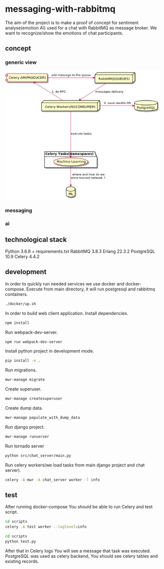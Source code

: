 # messaging-with-rabbitmq
The aim of the project is to make a proof of concept for sentiment analyse(emotion AI) 
used for a chat with RabbitMQ as message broker. We want to recognize/show the emotions
of chat participants.

## concept

### generic view
![image flow](docs/flow.png)

### messaging

### ai


## technological stack
Python 3.6.8 + requirements.txt
RabbitMQ 3.8.3 Erlang 22.3.2
PostgreSQL 10.9
Celery 4.4.2


## development
In order to quickly run needed services we use docker and docker-compose.
Execute from main directory, it will run postgresql and rabbitmq containers.
```bash
./docker/up.sh
```

In order to build web client application.
Install dependencies.
```bash
npm install
```
Run webpack-dev-server.
```bash
npm run webpack-dev-server
```
Install python project in development mode.
```bash
pip install -e .
```
Run migrations.
```bash
mwr-manage migrate
```
Create superuser.
```bash
mwr-manage createsuperuser
```
Create dump data.
```bash
mwr-manage populate_with_dump_data
```
Run django project.
```bash
mwr-manage runserver
```

Run tornado server
```bash
python src/chat_server/main.py
```

Run celery workers(we load tasks from main django project and chat server).
```bash
celery -A mwr -A chat_server worker -l info
```

## test
After running docker-compose You should be able to run Celery and test script.

```bash
cd scripts
celery -A test worker --loglevel=info
```

```bash
cd scripts
python test.py
```

After that in Celery logs You will see a message that task was executed. PostgreSQL was used as
celery backend, You should see celery tables and existing records.